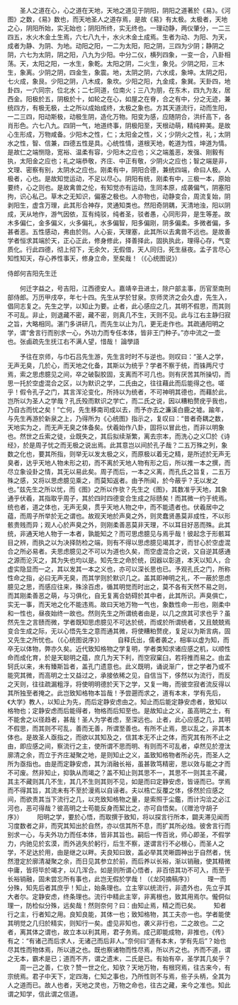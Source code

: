 <!-- { "loadSidebar": true } -->
　　圣人之道在心，心之道在天地，天地之道见于阴阳，阴阳之道著於《易》。《河图》之数，《易》数也，而天地圣人之道存焉，是故《易》有太极。太极者，天地之心，阴阳所始，实无始也；阴阳所终，实无终也。一理动静，两仪肇分，一二三四五，水火木金土生焉，六七八九十，水火木金土成焉。生者为动、为阳、为天，成者为静、为阴、为地。动阳之阳，一二为太阳，阳之阴，三四为少阴；静阴之阴，六七为太阴，阴之阳，八九为少阳。中分二仪，横列四象，一变一合，八卦相荡。天，太阳之阳，一水生，象乾。太阳之阴，二火生，象兑。少阴之阳，三木生，象离。少阴之阴，四金生，象震。地，太阴之阴，六水成，象坤。太阴之阳，七火成，象艮。少阳之阴，八木成，象坎。少阳之阳，九金成，象巽。天卦四，地卦四，一六同宗，位北水；二七同道，位南火；三八为朋，在东木，四九为友，居西金。阳极於五，阴极於十，如轮之在心，如屋之在脊，合之有中，分之无迹，兼统四方，有极无极，土之所以成始成终，太极之象也。方其天道流行，动而生阳，一二三四，阳动斯极，动极生阴，造化万物。阳变为感，应随阴合，洪纤高下，各肖形色。六七八九。四阴一气，地道终事，阴极阳至，天根动萌，精纯粹美。是故心生形成，万物咸备。少阳木之性，仁；太阳金之性，义；少阴火之性，礼；太阴水之性，智、信兼，四德五性是具。心统性情，道根天地，乾道为性，坤道为情。是故仁之端恻隐，宽裕、温柔有容，少阳木之应也；义之端羞恶，发强、刚毅有执，太阳金之应也；礼之端恭敬，齐庄、中正有敬，少阴火之应也；智之端是非，文理、密察有别，太阴水之应也。刚柔有中，阴阳合德，兼统四端，命曰人极。人极者，心也。是故知觉运动，不足以尽心。阴阳有统，刚柔有中，三极一本，原始要终，心之则也。是故禽兽之伦，有知觉亦有运动，生同本原，成袭偏气，阴塞阳拘，识心私己。草木之无知识，偏塞之极也。人亦物也，动静变合，周流复始，阴剥阳生，虚含万理，此其形合神存，灵通知类也。然阳奇阴耦，天清地浊，阳以阴成，天从地作，游气因依，互有纯驳，纯者圣，驳者愚，心同形异，是生等差。故木多偏仁，金多偏义，火多偏礼，水多偏智，阳多偏刚，阴多偏柔。多微者偏，多甚者恶。五性感动，弗由於则。人心妄，天理塞，此其所以去禽兽不远也。是故善学者恒求其端於天，正心正此，修身修此，择善择此，固执执此，理得心存，气变质化。行此四德，彻上彻下，无余欠，无假借，天人同归，死生昼夜。孟子言尽心知性知天，存心养性事天，修身立命，至矣哉！（《心统图说》）

侍郎何吉阳先生迁

　　何迁字益之，号吉阳，江西德安人。嘉靖辛丑进士，除户部主事，历官至南刑部侍郎。万历甲戌卒，年七十四。先生从学於甘泉。京师灵济之会久虚，先生入，倡同志复之。先生之学，以知止为要。止者，此心感应之几，其明不假思，而其则不可乱。非止，则退藏不密，藏不密，则真几不生，天则不见。此与江右主静归寂之旨，大略相同。湛门多讲研几，而先生以止为几，更无走作也。其疏通阳明之学，谓“舍言行而别求一心，外功力而专任本体，皆非王门种子。”亦中流之一壶也。张鹵疏先生抚江右不满人望，惜哉！
論學語

　　予往在京师，与巾石吕先生游，先生言时时不与逆也。则叹曰：“圣人之学，无声无臭，几於心，而天地之化备，其斯以为统乎？学者不察于统，而铢两尺寸焉，索之思虑臆见之间，卒之破裂胶固，支离而不可几也。则有厌苦其所操切，而思一托於空虚混合之区，以为默识之学，二氏由之，往往藉此而后能得之也。嗟乎！假令孔子之门，其言浑沦变化，所持以为统者，不可神明其德也，而藉於此，岂所以为圣人之学哉？孔氏殁而默识之学亡，而二氏之说，因以糟粕赘疣乎我也，乃自古而忧之矣！”亡何，先生移南司成以去，而予亦去之濂溪白鹿之墟。踰年，与先生再游於新泉之上，乃得所为《心统图》指示之，复叹曰：“昔者奇耦之数，天地实为之，而无声无臭之体备矣。伏羲始作八卦，固将以冒此也，而非以明象也。然世之丘索之徒，业既失之，其后拟续渐繁，离去宗本，而洗心之义□於《诗经》，於是周子忧之而无极之说出焉。此其意岂以间於孔子哉？二五万殊之列，象数之化也，要其所指，则举无以发太极之义，而原极以着无之精，是所述於无声无臭者，达乎天地人物未形之初，而不离於天地人物有形之后，所以推一本之撰，而尽立象设卦之情，其无以易此矣。周子而后，一本之义离，而孔氏之旨复，二五万殊之感，又将以思虑臆见乘之，而莫知返者。由予所闻，於今蔽乎？无以发之也。”兹先生之所以忧，而《图》之所以作欤？先生之《图》，其数准乎天地，其象通乎伏羲，其指取乎周子，其於四时四德变合生成之际赜矣！而其微一约于统焉。统也者，道之体也，无声无臭，贯乎天地人物之中，而不能遗者也。伏羲居中之蕴，而周子所举於无之谓也。故观天地於声臭之外，则灵蠢贤愚莫非成性，不以形骸贵贱而异；观人心於声臭之外，则刚柔善恶莫非天理，不以耳目好恶而殊。此其统，非通天地人物于一本者，孰能知之？而可思虑臆见与焉乎哉！彼起念于形骸耳目之辨，而执之以为决择防检之端，则有不得以思虑臆见竭其才，而甘心於空虚混合之所必易者。夫思虑臆见之不可以为道也久矣，而空虚混合之说，又自逆其感通之源而沦灭之，其为失也均以是。知先生之命於统，因器以彰道，本天以知人，合虚实隐显而一之，其以发其一本之义也，亦可以深长思也已。予观孔氏之门，所称性命之指，必曰无声无臭，而其学则於默识几之。盖其即神明之礼，不一蔽於思虑臆见之思，而感应往来，殊涂百虑，循其明觉而时出之，莫不各有天然不易之则，而其刚柔善恶之萌，与习俱化，自无复离合妨碍於其中者，此其所识。声臭俱亡，实无一事，而天地之化不能违焉。故曰天地万物一气也，象数性命一形也，刚柔中和一性也，昼夜始终一故也。然则先生之所谓统者由是，以几之庶其可求也乎？虽然先生之言赜而微，学者既知思虑臆见不可达於统，而或於所谓统者，又且兢兢焉变合生成之际，无以心悟先生之意而通其微，将使糟粕赘疣，复足以为斯言病，固又先生之所忧也。（《心统图说序》）
　　自释氏出，儒者袭之，相率以虚为知，而卒无以体物，弊亦久矣。近代致知格物之学复明，学者类知求诸应感之机，以顺性命而成化育，於是天聪明之蕴，庶几为天下利，而空寂窠臼，若将推而易之。由孟轲氏以来，未有臻斯旨者，盖孔门遗意也。此义既明，诵说渐广，世之学者乃或不能究其微，而高明之士又益过之，承接依稀之见，自信当下，侈然以为流行，而反之天则，往往疏漏粗浮，将使明明德於天下之学，又复一晦，而彼空寂者流反得以其所独至者掩之。此岂致知格物本旨哉！予尝遡而求之，道有本末，学有先后，《大学》教人，以知止为先，而后定静安虑由之。知止而后能定静安虑者，致知以格物也；定静安虑而后能得者，物格而后知至也。是故知止之义，虽高明之士，有不能舍之以径趋者，甚哉！圣人为学者虑，至深远也。止者，此心应感之几，其明不假思，而其则不可乱，善而无善，所谓至善也。有所不止焉，思以乱之，非其本体也。是故圣人亟指之，而欲以其知及之，信其本无不止之体，而究其有所不止之由，即应感之间，察流行之主，使所谓不思而明、有则而不可乱者，卓然见於澄汰廓清之余，而立于齐庄凝聚之地，是则知止之义，盖致知格物者所必先，而圣人之所为亟指也。由是而定静安虑，其为消融长裕，虽甚敦笃精密，思以效与能之才而不可废。然非知止，抑孰从而竭之？盖不知止则其思不一，其思不一则其主不藏，其主不藏则其几不生，其几不生则其则不见，如是而曰定静安虑，皆诬而已。学焉而不得其旨，其流未有不至於漫焉以自诬者。夫以梏亡反覆之体，侈然於应感之间，而欲责其当下流行之几，以充致知格物之量，是索照于尘鑑，而计沟浍之必江河也，恶可得哉？彼高明之士苟能反身而絜比之，亦可自悟矣。（《赠沧守胡子序》）
　　阳明之学，要於心悟，而取撰于致知，将以探言行所本，闢夫滞见闻而习度数者之非，而究其知出於自然，亦以信其所不息，而扩其所必烛。彼舍言行而别求一心，与夫外功力而任本体，皆非其旨也。嗣后一传百讹，师心即圣，不假学力，内驰见於玄漠，而外逃失於躬行，后生不察，遂谓言行不必根心，而圣人之学，不足达於用，由是继之以畔。夫良知曰致，盖必举其灵晰圆神出于自然者，恍然澄定於廓清凝聚之余，而日见其参立於前，而后养以长裕，渐以销融，使其精微中庸，皆将毕於竭才，以几浑合。如是则所谓心悟者，非百倍其功不可入，而至于长裕销融，固未尝忘所有事也，此岂无假於学哉！（《龙冈摘稿序》）
　　理一而分殊，知先后者其庶乎！知止，始条理也。立主宰以统流行，非遗外也，先立乎其大者尔。定静安虑，终条理也。流行中精此主宰，非离根也，致其用焉尔。儱侗似理一，防检似分殊，远矣哉！然则奈何？曰：由知止焉，精之而已矣。
　　知者行之主，行者知之用。良知良能，其体一也；致知格物，其工夫亦一也。学者能使其明觉之几归於精实，则知行一矣。虚见非知也，袭义非行也，二之故也。二之者，离其体之谓也，故立本以利其用，君子务焉。成己即能成物，非推也，《传》有之：“有诸己而后求人，无诸己而后非人。”奈何曰“道有本末，学有先后”？始也尽其性而物体焉，所以道之也。既也察诸物而性尽焉，所以齐之也。齐而不道，谓之无本，霸术是已；道而不齐，谓之遗末，二氏是已。有始有卒，圣学其几矣乎？
　　周一己之善，仁欤？赞一世之化，知欤？天地万物，有根窍焉，往古来今，有宗统焉。君子中天下，定四海，仁知之事也，乃所性则不与焉，些子头柄，全其为人之道而已。故人也者，天地之灵也，万物之命也，往古之藏，来今之准也。知此谓之知学，信此谓之信道。
